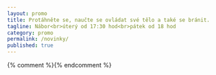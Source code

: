 ```yaml
---
layout: promo
title: Protáhněte se, naučte se ovládat své tělo a také se bránit.
tagline: Nábor<br>úterý od 17:30 hod<br>pátek od 18 hod
category: promo
permalink: /novinky/
published: true
---
```

{% comment %}<!--
TEST PROMO
-->{% endcomment %}